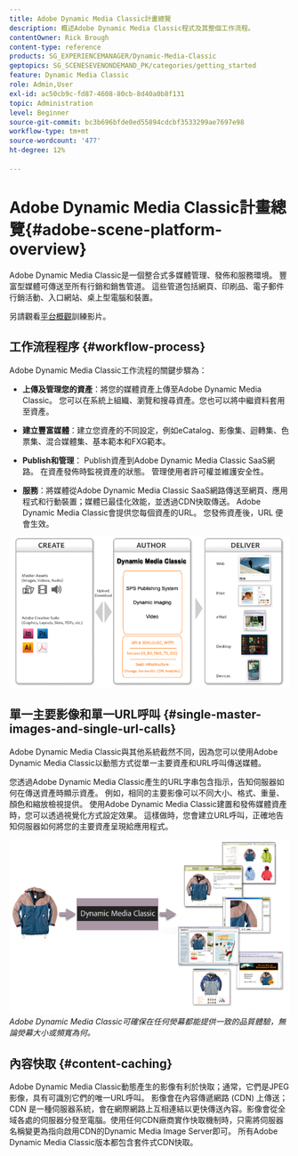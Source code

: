 ```yaml
---
title: Adobe Dynamic Media Classic計畫總覽
description: 概述Adobe Dynamic Media Classic程式及其整個工作流程。
contentOwner: Rick Brough
content-type: reference
products: SG_EXPERIENCEMANAGER/Dynamic-Media-Classic
geptopics: SG_SCENESEVENONDEMAND_PK/categories/getting_started
feature: Dynamic Media Classic
role: Admin,User
exl-id: ac50cb9c-fd87-4608-80cb-8d40a0b8f131
topic: Administration
level: Beginner
source-git-commit: bc3b696bfde0ed55894cdcbf3533299ae7697e98
workflow-type: tm+mt
source-wordcount: '477'
ht-degree: 12%

---
```


# Adobe Dynamic Media Classic計畫總覽{#adobe-scene-platform-overview}

Adobe Dynamic Media Classic是一個整合式多媒體管理、發佈和服務環境。 豐富型媒體可傳送至所有行銷和銷售管道。 這些管道包括網頁、印刷品、電子郵件行銷活動、入口網站、桌上型電腦和裝置。

另請觀看[平台概觀](https://s7d5.scene7.com/s7viewers/html5/VideoViewer.html?videoserverurl=https://s7d5.scene7.com/is/content/&amp;emailurl=https://s7d5.scene7.com/s7/emailFriend&amp;serverUrl=https://s7d5.scene7.com/is/image/&amp;config=Scene7SharedAssets/Universal_HTML5_Video&amp;contenturl=https://s7d5.scene7.com/skins/&amp;asset=S7tutorials/572_Platform%20Overview_converted%20renamed_Getting%20Started-AVS)訓練影片。

## 工作流程程序 {#workflow-process}

Adobe Dynamic Media Classic工作流程的關鍵步驟為：

* **上傳及管理您的資產**：將您的媒體資產上傳至Adobe Dynamic Media Classic。 您可以在系統上組織、瀏覽和搜尋資產。您也可以將中繼資料套用至資產。

* **建立豐富媒體**：建立您資產的不同設定，例如eCatalog、影像集、迴轉集、色票集、混合媒體集、基本範本和FXG範本。

* **Publish和管理**： Publish資產到Adobe Dynamic Media Classic SaaS網路。 在資產發佈時監視資產的狀態。 管理使用者許可權並維護安全性。

* **服務**：將媒體從Adobe Dynamic Media Classic SaaS網路傳送至網頁、應用程式和行動裝置；媒體已最佳化效能，並透過CDN快取傳送。 Adobe Dynamic Media Classic會提供您每個資產的URL。 您發佈資產後，URL 便會生效。

![Adobe Dynamic Media Classic工作流程處理序](/help/using/assets/gs_workflow.png)

## 單一主要影像和單一URL呼叫 {#single-master-images-and-single-url-calls}

Adobe Dynamic Media Classic與其他系統截然不同，因為您可以使用Adobe Dynamic Media Classic以動態方式從單一主要資產和URL呼叫傳送媒體。

您透過Adobe Dynamic Media Classic產生的URL字串包含指示，告知伺服器如何在傳送資產時顯示資產。 例如，相同的主要影像可以不同大小、格式、重量、顏色和縮放檢視提供。 使用Adobe Dynamic Media Classic建置和發佈媒體資產時，您可以透過視覺化方式設定效果。 這樣做時，您會建立URL呼叫，正確地告知伺服器如何將您的主要資產呈現給應用程式。

![Adobe Dynamic Media Classic可將相同的主要影像傳送至不同大小和格式的不同媒體。](/help/using/assets/gs_dynamic_publishing.png)
*Adobe Dynamic Media Classic可確保在任何熒幕都能提供一致的品質體驗，無論熒幕大小或頻寬為何。*

## 內容快取 {#content-caching}

Adobe Dynamic Media Classic動態產生的影像有利於快取；通常，它們是JPEG影像，具有可識別它們的唯一URL呼叫。 影像會在內容傳遞網路 (CDN) 上傳送；CDN 是一種伺服器系統，會在網際網路上互相連結以更快傳送內容。影像會從全域各處的伺服器分發至電腦。使用任何CDN廠商實作快取機制時，只需將伺服器名稱變更為指向啟用CDN的Dynamic Media Image Server即可。 所有Adobe Dynamic Media Classic版本都包含套件式CDN快取。
